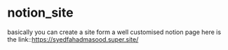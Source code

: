 # notion_site
basically you can create a site form a well customised notion page
here is the link::https://syedfahadmasood.super.site/
